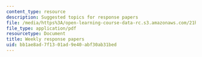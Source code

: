 ```yaml
---
content_type: resource
description: Suggested topics for response papers
file: /media/https%3A/open-learning-course-data-rc.s3.amazonaws.com/21h-326-the-making-of-russia-in-the-worlds-of-byzantium-mongolia-and-europe-spring-1998/bb1ae8ad7f1301ad9e40abf30ab31bed_asgmt2.pdf
file_type: application/pdf
resourcetype: Document
title: Weekly response papers
uid: bb1ae8ad-7f13-01ad-9e40-abf30ab31bed
---
```

